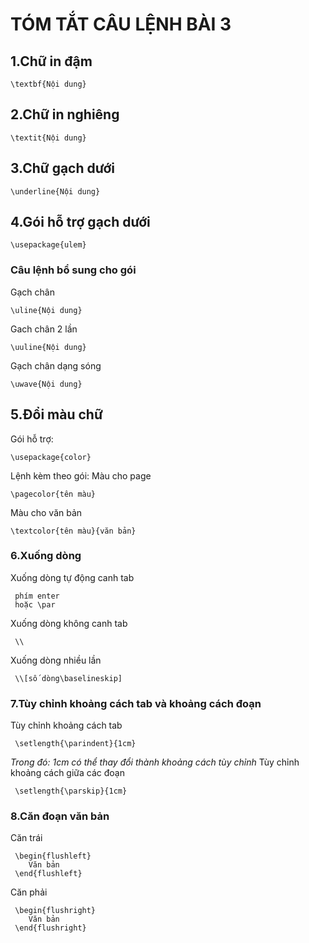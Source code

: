 # TÓM TẮT CÂU LỆNH BÀI 3
## 1.Chữ in đậm
    \textbf{Nội dung}
## 2.Chữ in nghiêng
    \textit{Nội dung}
## 3.Chữ gạch dưới
    \underline{Nội dung}
## 4.Gói hỗ trợ gạch dưới
    \usepackage{ulem}
### Câu lệnh bổ sung cho gói
  Gạch chân
       
    \uline{Nội dung}
  Gach chân 2 lần
  
    \uuline{Nội dung}
  Gạch chân dạng sóng
   
    \uwave{Nội dung}
## 5.Đổi màu chữ 
 Gói hỗ trợ:
 
    \usepackage{color}
 Lệnh kèm theo gói:
 Màu cho page
 
    \pagecolor{tên màu}
 Màu cho văn bản
 
    \textcolor{tên màu}{văn bản}
 
 ### 6.Xuống dòng 
 Xuống dòng tự động canh tab
   
     phím enter
     hoặc \par
 Xuống dòng không canh tab
        
     \\
 Xuống dòng nhiều lần
 
     \\[số dòng\baselineskip]
 ### 7.Tùy chỉnh khoảng cách tab và khoảng cách đoạn
 Tùy chỉnh khoảng cách tab
 
     \setlength{\parindent}{1cm}
     
 *Trong đó: 1cm có thể thay đổi thành khoảng cách tùy chỉnh*
 Tùy chỉnh khoảng cách giữa các đoạn
     
     \setlength{\parskip}{1cm}
  
  ### 8.Căn đoạn văn bản
   Căn trái
   
     \begin{flushleft}
        Văn bản
     \end{flushleft}
  Căn phải
  
     \begin{flushright}
        Văn bản
     \end{flushright}
  

 

        
      
  
  
  
  


  
 
      


